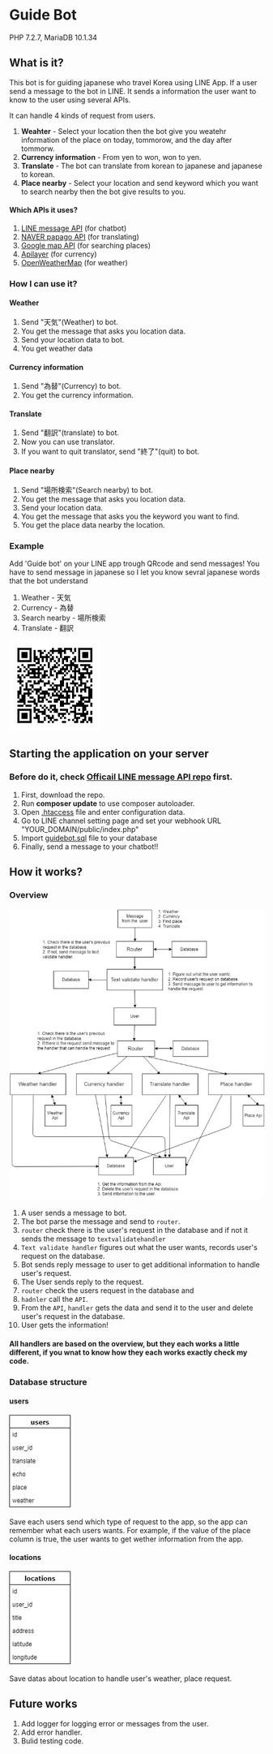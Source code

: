 # Guide Bot

PHP 7.2.7, MariaDB 10.1.34

## What is it?

This bot is for guiding japanese who travel Korea using LINE App.
If a user send a message to the bot in LINE. It sends a information the user want to know to the user using several APIs.

It can handle 4 kinds of request from users.

1. **Weahter** - Select your location then the bot give you weatehr information of the place on today, tommorow, and the day after tommorw.
2. **Currency information** - From yen to won, won to yen.
3. **Translate** - The bot can translate from korean to japanese and japanese to korean.
4. **Place nearby** - Select your location and send keyword which you want to search nearby then the bot give results to you.

#### Which APIs it uses?

1. [LINE message API](https://developers.line.me/en/services/messaging-api/) (for chatbot)
2. [NAVER papago API](https://developers.naver.com/products/translator/) (for translating)
3. [Google map API](https://cloud.google.com/maps-platform/) (for searching places)
4. [Apilayer](https://apilayer.com/) (for currency)
5. [OpenWeatherMap](https://openweathermap.org/) (for weather)

### How I can use it?

#### Weather

1. Send "天気"(Weather) to bot.
1. You get the message that asks you location data.
1. Send your location data to bot.
1. You get weather data

#### Currency information

1. Send "為替"(Currency) to bot.
1. You get the currency information.

#### Translate

1. Send "翻訳"(translate) to bot.
1. Now you can use translator.
1. If you want to quit translator, send "終了"(quit) to bot.

#### Place nearby

1. Send "場所検索"(Search nearby) to bot.
1. You get the message that asks you location data.
1. Send your location data.
1. You get the message that asks you the keyword you want to find.
1. You get the place data nearby the location.

### Example

Add 'Guide bot' on your LINE app trough QRcode and send messages!
You have to send message in japanese so I let you know sevral japanese words that the bot understand

1. Weather - 天気
1. Currency - 為替
1. Search nearby - 場所検索
1. Translate - 翻訳

![example](bot-qr.png)

## Starting the application on your server

### Before do it, check [Officail LINE message API repo](https://github.com/line/line-bot-sdk-php) first.

1. First, download the repo.
1. Run **composer update** to use composer autoloader.
1. Open [.htaccess](.htaccess) file and enter configuration data.
1. Go to LINE channel setting page and set your webhook URL "YOUR_DOMAIN/public/index.php"
1. Import [guidebot.sql](guidebot.sql) file to your database
1. Finally, send a message to your chatbot!!

## How it works?

### Overview

![overview](overview.png)

1. A user sends a message to bot.
1. The bot parse the message and send to `router`.
1. `router` check there is the user's request in the database and if not it sends the message to `textvalidatehandler`
1. `Text validate handler` figures out what the user wants, records user's request on the database.
1. Bot sends reply message to user to get additional information to handle user's request.
1. The User sends reply to the request.
1. `router` check the users request in the database and
1. `hadnler` call the `API`.
1. From the `API`, `handler` gets the data and send it to the user and delete user's request in the database.
1. User gets the information!

#### All handlers are based on the overview, but they each works a little different, if you wnat to know how they each works exactly check my code.

### Database structure
#### users
![users](users_table.png)

Save each users send which type of request to the app, so the app can remember what each users wants. 
For example, if the value of the place column is true, the user wants to get wether information from the app.  

#### locations
![locations](locations_table.png)

Save datas about location to handle user's weather, place request.


## Future works

1. Add logger for logging error or messages from the user.
2. Add error handler.
3. Bulid testing code.

